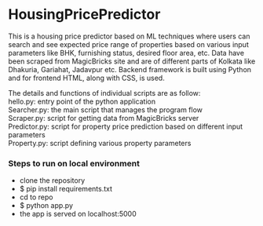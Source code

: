 # HousingPricePredictor 
This is a housing price predictor based on ML techniques where users can search and see expected price range of properties based on various input parameters like BHK, furnishing status, desired floor area, etc. Data have been scraped from MagicBricks site and are of different parts of Kolkata like  Dhakuria, Gariahat, Jadavpur etc. Backend framework is built using Python and for frontend HTML, along with CSS, is used. 

The details and functions of individual scripts are as follow:
<br>hello.py: entry point of the python application
<br>Searcher.py: the main script that manages the program flow
<br>Scraper.py: script for getting data from MagicBricks server
<br>Predictor.py: script for property price prediction based on different input parameters
<br>Property.py: script defining various property parameters 

### Steps to run on local environment
- clone the repository
- $ pip install requirements.txt
- cd to repo
- $ python app.py
- the app is served on localhost:5000
